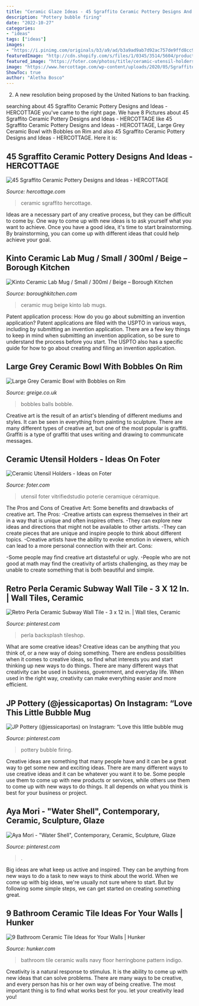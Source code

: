 ```yaml
---
title: "Ceramic Glaze Ideas - 45 Sgraffito Ceramic Pottery Designs And Ideas"
description: "Pottery bubble firing"
date: "2022-10-27"
categories:
- "ideas"
tags: ["ideas"]
images:
- "https://i.pinimg.com/originals/b3/a9/ad/b3a9ad9ab7d92ac757de9ffd8cc925dc.png"
featuredImage: "http://cdn.shopify.com/s/files/1/0345/3514/5604/products/kinto-ceramic-lab-mugs-lifestyle-borough-kitchen_bb1f3c82-2d90-4f93-8602-b52717289038.jpg?v=1601923844"
featured_image: "https://foter.com/photos/title/ceramic-utensil-holders.jpg"
image: "https://www.hercottage.com/wp-content/uploads/2020/05/Sgraffito-Ceramic-Pottery-Designs-and-Ideas-19.png"
ShowToc: true
author: "Aletha Bosco"
---
```



2. A new resolution being proposed by the United Nations to ban fracking.

	

		
searching about 45 Sgraffito Ceramic Pottery Designs and Ideas - HERCOTTAGE you've came to the right page. We have 8 Pictures about 45 Sgraffito Ceramic Pottery Designs and Ideas - HERCOTTAGE like 45 Sgraffito Ceramic Pottery Designs and Ideas - HERCOTTAGE, Large Grey Ceramic Bowl with Bobbles on Rim and also 45 Sgraffito Ceramic Pottery Designs and Ideas - HERCOTTAGE. Here it is:
		
    
## 45 Sgraffito Ceramic Pottery Designs And Ideas - HERCOTTAGE

<img loading=lazy src="https://www.hercottage.com/wp-content/uploads/2020/05/Sgraffito-Ceramic-Pottery-Designs-and-Ideas-19.png" onerror="this.onerror=null;this.src='https://tse1.mm.bing.net/th?id=OIP.EyCMb4g4pk8lHbdmH9AmbAHaJR&amp;pid=15.1';" alt="45 Sgraffito Ceramic Pottery Designs and Ideas - HERCOTTAGE">

_Source: hercottage.com_

>ceramic sgraffito hercottage. 

	

Ideas are a necessary part of any creative process, but they can be difficult to come by. One way to come up with new ideas is to ask yourself what you want to achieve. Once you have a good idea, it's time to start brainstorming. By brainstorming, you can come up with different ideas that could help achieve your goal.

    
## Kinto Ceramic Lab Mug / Small / 300ml / Beige – Borough Kitchen

<img loading=lazy src="http://cdn.shopify.com/s/files/1/0345/3514/5604/products/kinto-ceramic-lab-mugs-lifestyle-borough-kitchen_bb1f3c82-2d90-4f93-8602-b52717289038.jpg?v=1601923844" onerror="this.onerror=null;this.src='https://tse4.mm.bing.net/th?id=OIP.mQCCNcBIdbhH8bBl9FMJgwHaHa&amp;pid=15.1';" alt="Kinto Ceramic Lab Mug / Small / 300ml / Beige – Borough Kitchen">

_Source: boroughkitchen.com_

>ceramic mug beige kinto lab mugs. 

	

Patent application process: How do you go about submitting an invention application?
Patent applications are filed with the USPTO in various ways, including by submitting an invention application. There are a few key things to keep in mind when submitting an invention application, so be sure to understand the process before you start. The USPTO also has a specific guide for how to go about creating and filing an invention application.

    
## Large Grey Ceramic Bowl With Bobbles On Rim

<img loading=lazy src="https://cdn.shopify.com/s/files/1/0230/9645/products/Bobble_Bowl_4_1024x1024.JPG?v=1579705848" onerror="this.onerror=null;this.src='https://tse4.mm.bing.net/th?id=OIP.CZoVj_BXmlih1PSg1Y1TmgHaEd&amp;pid=15.1';" alt="Large Grey Ceramic Bowl with Bobbles on Rim">

_Source: greige.co.uk_

>bobbles balls bobble. 

	

Creative art is the result of an artist's blending of different mediums and styles. It can be seen in everything from painting to sculpture. There are many different types of creative art, but one of the most popular is graffiti. Graffiti is a type of graffiti that uses writing and drawing to communicate messages.

    
## Ceramic Utensil Holders - Ideas On Foter

<img loading=lazy src="https://foter.com/photos/title/ceramic-utensil-holders.jpg" onerror="this.onerror=null;this.src='https://tse4.mm.bing.net/th?id=OIP.as5BBQNDfqLZcE_40KUlJQHaF1&amp;pid=15.1';" alt="Ceramic Utensil Holders - Ideas on Foter">

_Source: foter.com_

>utensil foter vitrifiedstudio poterie ceramique céramique. 

	

The Pros and Cons of Creative Art: Some benefits and drawbacks of creative art.
The Pros: 
-Creative artists can express themselves in their art in a way that is unique and often inspires others. 
-They can explore new ideas and directions that might not be available to other artists. 
-They can create pieces that are unique and inspire people to think about different topics. 
-Creative artists have the ability to evoke emotion in viewers, which can lead to a more personal connection with their art. 
Cons:


-Some people may find creative art distasteful or ugly. 
-People who are not good at math may find the creativity of artists challenging, as they may be unable to create something that is both beautiful and simple.

    
## Retro Perla Ceramic Subway Wall Tile - 3 X 12 In. | Wall Tiles, Ceramic

<img loading=lazy src="https://i.pinimg.com/736x/eb/ca/bd/ebcabda2fd827b0abf44f6381947b847.jpg" onerror="this.onerror=null;this.src='https://tse2.mm.bing.net/th?id=OIP.15s-qO4JDy8_V2O-X-m57QHaJ3&amp;pid=15.1';" alt="Retro Perla Ceramic Subway Wall Tile - 3 x 12 in. | Wall tiles, Ceramic">

_Source: pinterest.com_

>perla backsplash tileshop. 

	

What are some creative ideas?
Creative ideas can be anything that you think of, or a new way of doing something. There are endless possibilities when it comes to creative ideas, so find what interests you and start thinking up new ways to do things. There are many different ways that creativity can be used in business, government, and everyday life. When used in the right way, creativity can make everything easier and more efficient.

    
## JP Pottery (@jessicaportas) On Instagram: “Love This Little Bubble Mug

<img loading=lazy src="https://i.pinimg.com/736x/a0/6f/f9/a06ff956fba705c7bcc4bdabdb1d69f6.jpg" onerror="this.onerror=null;this.src='https://tse4.mm.bing.net/th?id=OIP.PkKvJknZRejBGM8cDooLEAHaHa&amp;pid=15.1';" alt="JP Pottery (@jessicaportas) on Instagram: “Love this little bubble mug">

_Source: pinterest.com_

>pottery bubble firing. 

	

Creative ideas are something that many people have and it can be a great way to get some new and exciting ideas. There are many different ways to use creative ideas and it can be whatever you want it to be. Some people use them to come up with new products or services, while others use them to come up with new ways to do things. It all depends on what you think is best for your business or project.

    
## Aya Mori - &quot;Water Shell&quot;, Contemporary, Ceramic, Sculpture, Glaze

<img loading=lazy src="https://i.pinimg.com/originals/b3/a9/ad/b3a9ad9ab7d92ac757de9ffd8cc925dc.png" onerror="this.onerror=null;this.src='https://tse4.mm.bing.net/th?id=OIP.J464zmwghJlZM1UP9mxYVQHaKl&amp;pid=15.1';" alt="Aya Mori - &quot;Water Shell&quot;, Contemporary, Ceramic, Sculpture, Glaze">

_Source: pinterest.com_

>. 

	

Big ideas are what keep us active and inspired. They can be anything from new ways to do a task to new ways to think about the world. When we come up with big ideas, we're usually not sure where to start. But by following some simple steps, we can get started on creating something great.

    
## 9 Bathroom Ceramic Tile Ideas For Your Walls | Hunker

<img loading=lazy src="https://img.hunkercdn.com/630x/clsd/10/11/07298d58108149a98755b9db88b8b6ab.jpg" onerror="this.onerror=null;this.src='https://tse1.mm.bing.net/th?id=OIP.LM4pBvm86_CC6ZpMkoPUzAHaKZ&amp;pid=15.1';" alt="9 Bathroom Ceramic Tile Ideas for Your Walls | Hunker">

_Source: hunker.com_

>bathroom tile ceramic walls navy floor herringbone pattern indigo. 

	

Creativity is a natural response to stimulus. It is the ability to come up with new ideas that can solve problems. There are many ways to be creative, and every person has his or her own way of being creative. The most important thing is to find what works best for you. let your creativity lead you!

